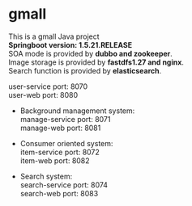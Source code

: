 # gmall
This is a gmall Java project  
**Springboot version: 1.5.21.RELEASE**  
SOA mode is provided by **dubbo and zookeeper**.  
Image storage is provided by **fastdfs1.27 and nginx**.  
Search function is provided by **elasticsearch**.
  
user-service port: 8070  
user-web port: 8080   

- Background management system:   
manage-service port: 8071  
manage-web port: 8081  
 
- Consumer oriented system:   
item-service  port: 8072  
item-web  port: 8082

- Search system:   
search-service  port: 8074  
search-web  port: 8083

